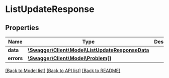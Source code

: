 # ListUpdateResponse

## Properties
Name | Type | Description | Notes
------------ | ------------- | ------------- | -------------
**data** | [**\Swagger\Client\Model\ListUpdateResponseData**](ListUpdateResponseData.md) |  | [optional] 
**errors** | [**\Swagger\Client\Model\Problem[]**](Problem.md) |  | [optional] 

[[Back to Model list]](../../README.md#documentation-for-models) [[Back to API list]](../../README.md#documentation-for-api-endpoints) [[Back to README]](../../README.md)


